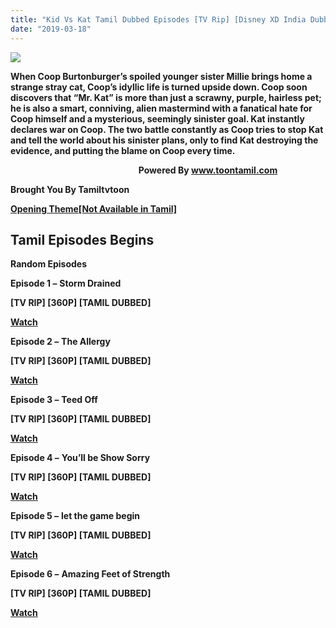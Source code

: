 ```yaml
---
title: "Kid Vs Kat Tamil Dubbed Episodes [TV Rip] [Disney XD India Dubbed ]"
date: "2019-03-18"
---
```


[![](https://4.bp.blogspot.com/-XDZfVUTOriU/WTsB87cWuQI/AAAAAAAAAfk/8JY8ynZakeIglE3FginYmIw1Lq0F3qELQCLcB/s280/Kids{8cd00c2b6371b4e82b2136421417e8ecb96b705ea6eb9720573582fbfe11734e}2Bvs{8cd00c2b6371b4e82b2136421417e8ecb96b705ea6eb9720573582fbfe11734e}2Bkat{8cd00c2b6371b4e82b2136421417e8ecb96b705ea6eb9720573582fbfe11734e}2BTTi.jpg)](https://4.bp.blogspot.com/-XDZfVUTOriU/WTsB87cWuQI/AAAAAAAAAfk/8JY8ynZakeIglE3FginYmIw1Lq0F3qELQCLcB/s1600/Kids{8cd00c2b6371b4e82b2136421417e8ecb96b705ea6eb9720573582fbfe11734e}2Bvs{8cd00c2b6371b4e82b2136421417e8ecb96b705ea6eb9720573582fbfe11734e}2Bkat{8cd00c2b6371b4e82b2136421417e8ecb96b705ea6eb9720573582fbfe11734e}2BTTi.jpg)

**When Coop Burtonburger’s spoiled younger sister Millie brings home a strange stray cat, Coop’s idyllic life is turned upside down. Coop soon discovers that “Mr. Kat” is more than just a scrawny, purple, hairless pet; he is also a smart, conniving, alien mastermind with a fanatical hate for Coop himself and a mysterious, seemingly sinister goal. Kat instantly declares war on Coop. The two battle constantly as Coop tries to stop Kat and tell the world about his sinister plans, only to find Kat destroying the evidence, and putting the blame on Coop every time.**

                                                    **Powered By www.toontamil.com**

 **Brought You By Tamiltvtoon**  
 

 **[Opening Theme\[Not Available in Tamil\]](https://www.youtube.com/watch?v=U7ZtoZ0yRYI)**

  

##  Tamil Episodes Begins

 **Random Episodes**

**Episode 1 –** **Storm Drained**

**\[TV RIP\] \[360P\] \[TAMIL DUBBED\]**

**[Watch](https://www.youtube.com/watch?v=AvMHtbSge4c)**

**Episode 2 –** **The Allergy**

**\[TV RIP\] \[360P\] \[TAMIL DUBBED\]**

**[Watch](https://www.youtube.com/watch?v=SpoJgLksDA8)**

**Episode 3 –** **Teed Off** 

**\[TV RIP\] \[360P\] \[TAMIL DUBBED\]**

**[Watch](https://www.youtube.com/watch?v=uxm0ddjVraU)**

**Episode 4 –** **You’ll be Show Sorry** 

**\[TV RIP\] \[360P\] \[TAMIL DUBBED\]**

**[Watch](https://www.youtube.com/watch?v=OhHmu89gfDo)**

**Episode 5 –** **let the game begin**

**\[TV RIP\] \[360P\] \[TAMIL DUBBED\]**

**[Watch](https://www.youtube.com/watch?v=xu4wzfSBS1Y)**

**Episode 6 –** **Amazing Feet of Strength**

**\[TV RIP\] \[360P\] \[TAMIL DUBBED\]**

**[Watch](https://www.youtube.com/watch?v=0CMhzJMLuwE)**
